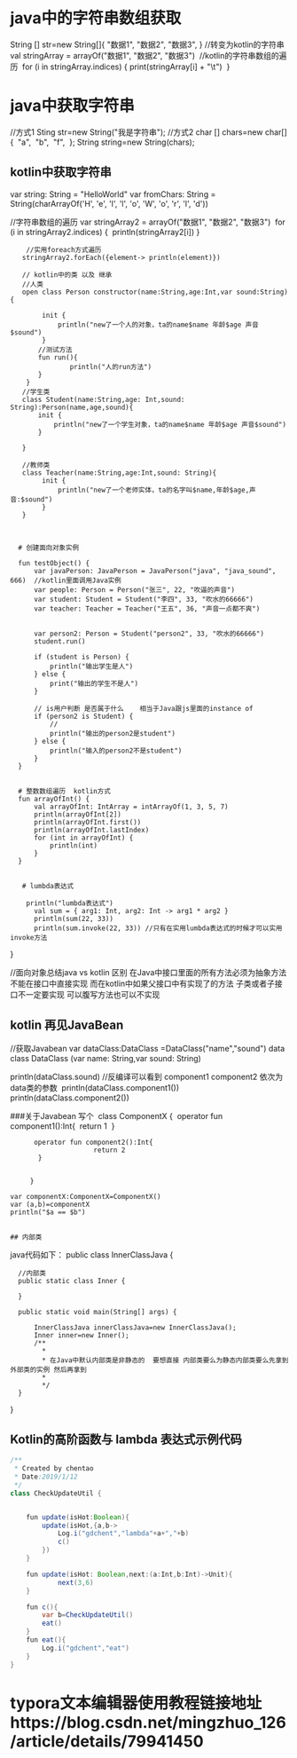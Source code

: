 
# java中的字符串数组获取

String [] str=new String[]{
   "数据1",
   "数据2",
   "数据3",
}
//转变为kotlin的字符串
 val stringArray = arrayOf("数据1", "数据2", "数据3")
​        //kotlin的字符串数组的遍历
​        for (i in stringArray.indices) {
​            print(stringArray[i] + "\t")
​        }

  # java中获取字符串

  //方式1
  Sting str=new String("我是字符串");
  //方式2
   char [] chars=new char[] {
​                "a",
​                "b",
​                "f",
​        };
   String string=new String(chars);
  ## kotlin中获取字符串
   var string: String = "HelloWorld"
   var fromChars: String = String(charArrayOf('H', 'e', 'l', 'l', 'o', 'W', 'o', 'r', 'l', 'd'))

   //字符串数组的遍历
   var stringArray2 = arrayOf("数据1", "数据2", "数据3")
​       for (i in stringArray2.indices) {
​           println(stringArray2[i])
​       }

        //实用foreach方式遍历
       stringArray2.forEach({element-> println(element)})
    
       // kotlin中的类 以及 继承
       //人类
       open class Person constructor(name:String,age:Int,var sound:String){
    
            init {
                println("new了一个人的对象，ta的name$name 年龄$age 声音$sound")
            }
           //测试方法
           fun run(){
                   println("人的run方法")
           }
        }
       //学生类
       class Student(name:String,age: Int,sound: String):Person(name,age,sound){
           init {
               println("new了一个学生对象，ta的name$name 年龄$age 声音$sound")
           }
    
       }
    
       //教师类
       class Teacher(name:String,age:Int,sound: String){
            init {
                println("new了一个老师实体，ta的名字叫$name,年龄$age,声音:$sound")
            }
       }



      # 创建面向对象实例
    
      fun testObject() {
          var javaPerson: JavaPerson = JavaPerson("java", "java_sound", 666)  //kotlin里面调用Java实例
          var people: Person = Person("张三", 22, "吹逼的声音")
          var student: Student = Student("李四", 33, "吹水的66666")
          var teacher: Teacher = Teacher("王五", 36, "声音一点都不爽")


          var person2: Person = Student("person2", 33, "吹水的66666")
          student.run()
    
          if (student is Person) {
              println("输出学生是人")
          } else {
              print("输出的学生不是人")
          }
    
          // is用户判断 是否属于什么    相当于Java跟js里面的instance of
          if (person2 is Student) {
              //
              println("输出的person2是student")
          } else {
              println("输入的person2不是student")
          }
      }


      # 整数数组遍历  kotlin方式
      fun arrayOfInt() {
          val arrayOfInt: IntArray = intArrayOf(1, 3, 5, 7)
          println(arrayOfInt[2])
          println(arrayOfInt.first())
          println(arrayOfInt.lastIndex)
          for (int in arrayOfInt) {
              println(int)
          }
      }


       # lumbda表达式
    
        println("lumbda表达式")
          val sum = { arg1: Int, arg2: Int -> arg1 * arg2 }
          println(sum(22, 33))
          println(sum.invoke(22, 33)) //只有在实用lumbda表达式的时候才可以实用invoke方法
}


//面向对象总结java vs kotlin  区别
在Java中接口里面的所有方法必须为抽象方法不能在接口中直接实现
而在kotlin中如果父接口中有实现了的方法  子类或者子接口不一定要实现  可以腹写方法也可以不实现

## kotlin 再见JavaBean
 //获取Javabean
 var dataClass:DataClass =DataClass("name","sound")
 data class DataClass (var name: String,var sound: String)

  println(dataClass.sound)
   //反编译可以看到 component1   component2 依次为data类的参数
​     println(dataClass.component1())
​     println(dataClass.component2())


###关于Javabean 写个
​    class ComponentX {
​         operator fun component1():Int{
​                  return 1
​          }

          operator fun component2():Int{
                         return 2
           }


         }
    
    var componentX:ComponentX=ComponentX()
    var (a,b)=componentX
    println("$a == $b")


    ## 内部类
  java代码如下：
  public class InnerClassJava {


      //内部类
      public static class Inner {
    
      }
    
      public static void main(String[] args) {
    
          InnerClassJava innerClassJava=new InnerClassJava();
          Inner inner=new Inner();
          /**
            *
            * 在Java中默认内部类是非静态的  要想直接 内部类要么为静态内部类要么先拿到外部类的实例 然后再拿到
            *
            */
      }
  }

## Kotlin的高阶函数与 lambda 表达式示例代码

```java
/**
 * Created by chentao
 * Date:2019/1/12
 */
class CheckUpdateUtil {


    fun update(isHot:Boolean){
        update(isHot,{a,b->
            Log.i("gdchent","lambda"+a+","+b)
            c()
        })
    }

    fun update(isHot: Boolean,next:(a:Int,b:Int)->Unit){
            next(3,6)
    }

    fun c(){
        var b=CheckUpdateUtil()
        eat()
    }
    fun eat(){
        Log.i("gdchent","eat")
    }
}
```

# typora文本编辑器使用教程链接地址https://blog.csdn.net/mingzhuo_126/article/details/79941450